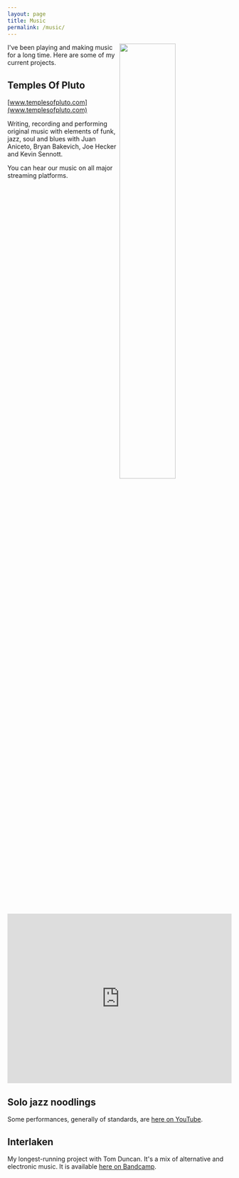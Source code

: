 ```yaml
---
layout: page
title: Music
permalink: /music/
---
```


<img style="float: right" src="../content/sam_gtr_small.jpeg" height="50%" width="50%">

I've been playing and making music for a long time. Here are some of my current
projects.

Temples Of Pluto
---
[www.templesofpluto.com](www.templesofpluto.com)

Writing, recording and performing original music with elements of funk, jazz,
soul and blues with Juan Aniceto, Bryan Bakevich, Joe Hecker and Kevin Sennott.

You can hear our music on all major streaming platforms.

<iframe src="https://open.spotify.com/embed/album/0AoOgrH4Gsdl45BjwQeOGu" width="100%" height="380" frameBorder="0" allowtransparency="true" allow="encrypted-media"></iframe>

Solo jazz noodlings
---
Some performances, generally of standards, are [here on YouTube](https://www.youtube.com/channel/UC3ZWIGMG6HZFz-5yePfdZ2A).

Interlaken
---
My longest-running project with Tom Duncan. It's a mix of alternative and
electronic music. It is available [here on Bandcamp](https://interlakenmusic.bandcamp.com/).
